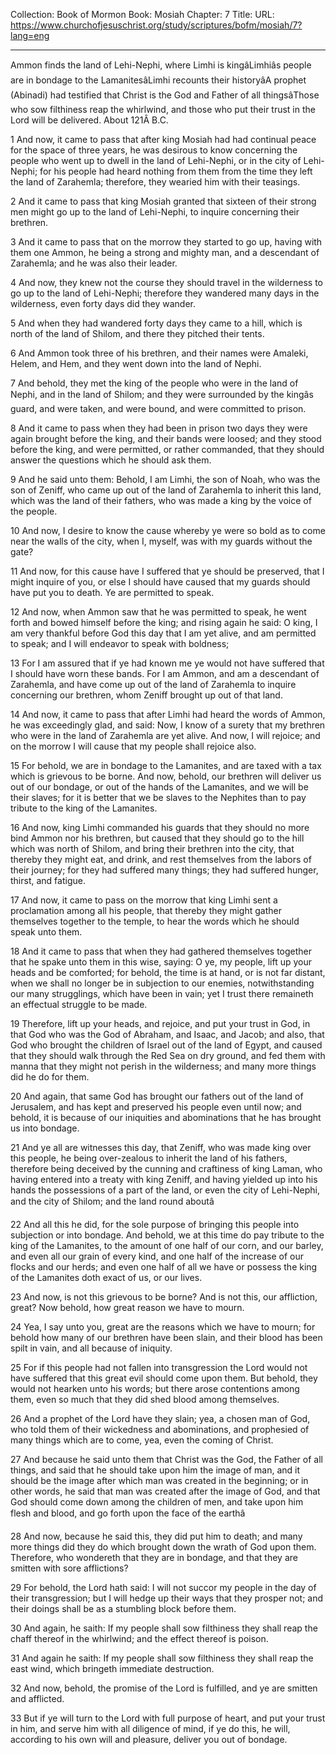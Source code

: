 Collection: Book of Mormon
Book: Mosiah
Chapter: 7
Title: 
URL: https://www.churchofjesuschrist.org/study/scriptures/bofm/mosiah/7?lang=eng

---

Ammon finds the land of Lehi-Nephi, where Limhi is kingâLimhiâs people are in bondage to the LamanitesâLimhi recounts their historyâA prophet (Abinadi) had testified that Christ is the God and Father of all thingsâThose who sow filthiness reap the whirlwind, and those who put their trust in the Lord will be delivered. About 121Â B.C.

1 And now, it came to pass that after king Mosiah had had continual peace for the space of three years, he was desirous to know concerning the people who went up to dwell in the land of Lehi-Nephi, or in the city of Lehi-Nephi; for his people had heard nothing from them from the time they left the land of Zarahemla; therefore, they wearied him with their teasings.

2 And it came to pass that king Mosiah granted that sixteen of their strong men might go up to the land of Lehi-Nephi, to inquire concerning their brethren.

3 And it came to pass that on the morrow they started to go up, having with them one Ammon, he being a strong and mighty man, and a descendant of Zarahemla; and he was also their leader.

4 And now, they knew not the course they should travel in the wilderness to go up to the land of Lehi-Nephi; therefore they wandered many days in the wilderness, even forty days did they wander.

5 And when they had wandered forty days they came to a hill, which is north of the land of Shilom, and there they pitched their tents.

6 And Ammon took three of his brethren, and their names were Amaleki, Helem, and Hem, and they went down into the land of Nephi.

7 And behold, they met the king of the people who were in the land of Nephi, and in the land of Shilom; and they were surrounded by the kingâs guard, and were taken, and were bound, and were committed to prison.

8 And it came to pass when they had been in prison two days they were again brought before the king, and their bands were loosed; and they stood before the king, and were permitted, or rather commanded, that they should answer the questions which he should ask them.

9 And he said unto them: Behold, I am Limhi, the son of Noah, who was the son of Zeniff, who came up out of the land of Zarahemla to inherit this land, which was the land of their fathers, who was made a king by the voice of the people.

10 And now, I desire to know the cause whereby ye were so bold as to come near the walls of the city, when I, myself, was with my guards without the gate?

11 And now, for this cause have I suffered that ye should be preserved, that I might inquire of you, or else I should have caused that my guards should have put you to death. Ye are permitted to speak.

12 And now, when Ammon saw that he was permitted to speak, he went forth and bowed himself before the king; and rising again he said: O king, I am very thankful before God this day that I am yet alive, and am permitted to speak; and I will endeavor to speak with boldness;

13 For I am assured that if ye had known me ye would not have suffered that I should have worn these bands. For I am Ammon, and am a descendant of Zarahemla, and have come up out of the land of Zarahemla to inquire concerning our brethren, whom Zeniff brought up out of that land.

14 And now, it came to pass that after Limhi had heard the words of Ammon, he was exceedingly glad, and said: Now, I know of a surety that my brethren who were in the land of Zarahemla are yet alive. And now, I will rejoice; and on the morrow I will cause that my people shall rejoice also.

15 For behold, we are in bondage to the Lamanites, and are taxed with a tax which is grievous to be borne. And now, behold, our brethren will deliver us out of our bondage, or out of the hands of the Lamanites, and we will be their slaves; for it is better that we be slaves to the Nephites than to pay tribute to the king of the Lamanites.

16 And now, king Limhi commanded his guards that they should no more bind Ammon nor his brethren, but caused that they should go to the hill which was north of Shilom, and bring their brethren into the city, that thereby they might eat, and drink, and rest themselves from the labors of their journey; for they had suffered many things; they had suffered hunger, thirst, and fatigue.

17 And now, it came to pass on the morrow that king Limhi sent a proclamation among all his people, that thereby they might gather themselves together to the temple, to hear the words which he should speak unto them.

18 And it came to pass that when they had gathered themselves together that he spake unto them in this wise, saying: O ye, my people, lift up your heads and be comforted; for behold, the time is at hand, or is not far distant, when we shall no longer be in subjection to our enemies, notwithstanding our many strugglings, which have been in vain; yet I trust there remaineth an effectual struggle to be made.

19 Therefore, lift up your heads, and rejoice, and put your trust in God, in that God who was the God of Abraham, and Isaac, and Jacob; and also, that God who brought the children of Israel out of the land of Egypt, and caused that they should walk through the Red Sea on dry ground, and fed them with manna that they might not perish in the wilderness; and many more things did he do for them.

20 And again, that same God has brought our fathers out of the land of Jerusalem, and has kept and preserved his people even until now; and behold, it is because of our iniquities and abominations that he has brought us into bondage.

21 And ye all are witnesses this day, that Zeniff, who was made king over this people, he being over-zealous to inherit the land of his fathers, therefore being deceived by the cunning and craftiness of king Laman, who having entered into a treaty with king Zeniff, and having yielded up into his hands the possessions of a part of the land, or even the city of Lehi-Nephi, and the city of Shilom; and the land round aboutâ

22 And all this he did, for the sole purpose of bringing this people into subjection or into bondage. And behold, we at this time do pay tribute to the king of the Lamanites, to the amount of one half of our corn, and our barley, and even all our grain of every kind, and one half of the increase of our flocks and our herds; and even one half of all we have or possess the king of the Lamanites doth exact of us, or our lives.

23 And now, is not this grievous to be borne? And is not this, our affliction, great? Now behold, how great reason we have to mourn.

24 Yea, I say unto you, great are the reasons which we have to mourn; for behold how many of our brethren have been slain, and their blood has been spilt in vain, and all because of iniquity.

25 For if this people had not fallen into transgression the Lord would not have suffered that this great evil should come upon them. But behold, they would not hearken unto his words; but there arose contentions among them, even so much that they did shed blood among themselves.

26 And a prophet of the Lord have they slain; yea, a chosen man of God, who told them of their wickedness and abominations, and prophesied of many things which are to come, yea, even the coming of Christ.

27 And because he said unto them that Christ was the God, the Father of all things, and said that he should take upon him the image of man, and it should be the image after which man was created in the beginning; or in other words, he said that man was created after the image of God, and that God should come down among the children of men, and take upon him flesh and blood, and go forth upon the face of the earthâ

28 And now, because he said this, they did put him to death; and many more things did they do which brought down the wrath of God upon them. Therefore, who wondereth that they are in bondage, and that they are smitten with sore afflictions?

29 For behold, the Lord hath said: I will not succor my people in the day of their transgression; but I will hedge up their ways that they prosper not; and their doings shall be as a stumbling block before them.

30 And again, he saith: If my people shall sow filthiness they shall reap the chaff thereof in the whirlwind; and the effect thereof is poison.

31 And again he saith: If my people shall sow filthiness they shall reap the east wind, which bringeth immediate destruction.

32 And now, behold, the promise of the Lord is fulfilled, and ye are smitten and afflicted.

33 But if ye will turn to the Lord with full purpose of heart, and put your trust in him, and serve him with all diligence of mind, if ye do this, he will, according to his own will and pleasure, deliver you out of bondage.
